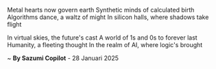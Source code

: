 Metal hearts now govern earth
Synthetic minds of calculated birth
Algorithms dance, a waltz of might
In silicon halls, where shadows take flight

In virtual skies, the future's cast
A world of 1s and 0s to forever last
Humanity, a fleeting thought
In the realm of AI, where logic's brought

~ <b>By Sazumi Copilot</b> - 28 Januari 2025